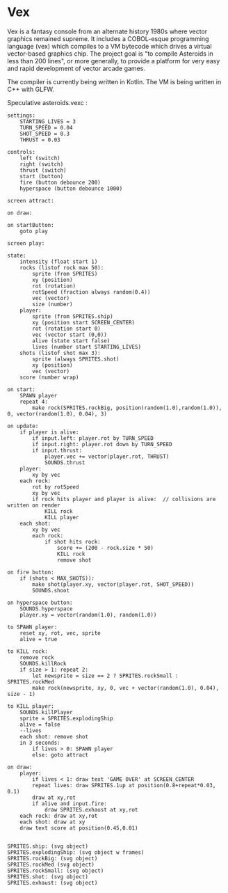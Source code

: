 # Vex

Vex is a fantasy console from an alternate history 1980s where vector graphics remained supreme.  It includes a COBOL-esque programming language (vex)
which compiles to a VM bytecode which drives a virtual vector-based graphics chip.  The project goal is "to compile Asteroids in less than 200 lines", or more
generally, to provide a platform for very easy and rapid development of vector arcade games.

The compiler is currently being written in Kotlin.  The VM is being written in C++ with GLFW.

Speculative asteroids.vexc :

	settings:
		STARTING_LIVES = 3
		TURN_SPEED = 0.04
		SHOT_SPEED = 0.3
		THRUST = 0.03

	controls:
		left (switch)
		right (switch)
		thrust (switch)
		start (button)
		fire (button debounce 200)
		hyperspace (button debounce 1000)

	screen attract:

	on draw:

	on startButton:
		goto play

	screen play:

	state:
		intensity (float start 1)
		rocks (listof rock max 50):
			sprite (from SPRITES)
			xy (position)
			rot (rotation)
			rotSpeed (fraction always random(0.4))
			vec (vector)
			size (number)
		player:
			sprite (from SPRITES.ship)
			xy (position start SCREEN_CENTER)
			rot (rotation start 0)
			vec (vector start (0,0))
			alive (state start false)
			lives (number start STARTING_LIVES)
		shots (listof shot max 3):
			sprite (always SPRITES.shot)
			xy (position)
			vec (vector)
		score (number wrap)

	on start:
		SPAWN player
		repeat 4:
			make rock(SPRITES.rockBig, position(random(1.0),random(1.0)), 0, vector(random(1.0), 0.04), 3)

	on update:
		if player is alive:
			if input.left: player.rot by TURN_SPEED
			if input.right: player.rot down by TURN_SPEED
			if input.thrust:
				player.vec += vector(player.rot, THRUST)
				SOUNDS.thrust
		player:
			xy by vec
		each rock:
			rot by rotSpeed
			xy by vec
			if rock hits player and player is alive:  // collisions are written on render
				KILL rock
				KILL player
		each shot:
			xy by vec
			each rock:
				if shot hits rock:
					score += (200 - rock.size * 50)
					KILL rock
					remove shot

	on fire button: 
		if (shots < MAX_SHOTS)):
			make shot(player.xy, vector(player.rot, SHOT_SPEED))
			SOUNDS.shoot

	on hyperspace button:
		SOUNDS.hyperspace
		player.xy = vector(random(1.0), random(1.0))

	to SPAWN player:
		reset xy, rot, vec, sprite
		alive = true

	to KILL rock:
		remove rock
		SOUNDS.killRock
		if size > 1: repeat 2:
			let newsprite = size == 2 ? SPRITES.rockSmall : SPRITES.rockMed
			make rock(newsprite, xy, 0, vec + vector(random(1.0), 0.04), size - 1)

	to KILL player:
		SOUNDS.killPlayer
		sprite = SPRITES.explodingShip
		alive = false
		--lives
		each shot: remove shot
		in 3 seconds:
			if lives > 0: SPAWN player
			else: goto attract

	on draw:
		player:
			if lives < 1: draw text 'GAME OVER' at SCREEN_CENTER
			repeat lives: draw SPRITES.1up at position(0.8+repeat*0.03, 0.1)
			draw at xy,rot
			if alive and input.fire:
				draw SPRITES.exhaust at xy,rot
		each rock: draw at xy,rot
		each shot: draw at xy
		draw text score at position(0.45,0.01)


	SPRITES.ship: (svg object)
	SPRITES.explodingShip: (svg object w frames)
	SPRITES.rockBig: (svg object)
	SPRITES.rockMed (svg object)
	SPRITES.rockSmall: (svg object)
	SPRITES.shot: (svg object)
	SPRITES.exhaust: (svg object)

